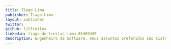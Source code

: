 ```yaml
---
title: Tiago Lima
publisher: Tiago Lima
layout: publisher
twitter:
github: ljtfreitas
linkedin: tiago-de-freitas-lima-85469449
description: Engenheiro de Software, meus assuntos preferidos são sistemas distribuídos, microserviços, orientação a objetos e código limpo (mentirinha, o que gosto mesmo são histórias em quadrinhos, cuidar de gatos, Filosofia e História, correr e pedalar).
---
```


